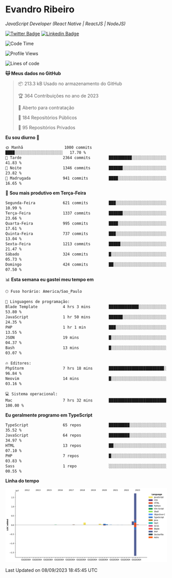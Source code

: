 # Evandro **Ribeiro**

*JavaScript Developer (React Native | ReactJS | NodeJS)*

[![Twitter Badge](https://img.shields.io/badge/-@ribeiroevandro-201B2D?style=flat-square&labelColor=201B2D&logo=twitter&logoColor=white&link=https://twitter.com/ribeiroevandro)](https://twitter.com/ribeiroevandro) 
[![Linkedin Badge](https://img.shields.io/badge/-Evandro%20Ribeiro-201B2D?style=flat-square&logo=Linkedin&logoColor=white&link=https://www.linkedin.com/in/ribeiroevandro)](https://www.linkedin.com/in/ribeiroevandro) 


<!--START_SECTION:waka-->
![Code Time](http://img.shields.io/badge/Code%20Time-3%2C388%20hrs%2024%20mins-blue)

![Profile Views](http://img.shields.io/badge/Visualizac%C3%B5es%20do%20perfil-0-blue)

![Lines of code](https://img.shields.io/badge/Desde%20o%20Hello%20World%20eu%20escrevi-22.4%20million%20linhas%20de%20c%C3%B3digo-blue)

**🐱 Meus dados no GitHub** 

> 📦 213.3 kB Usado no armazenamento do GitHub 
 > 
> 🏆 364 Contribuições no ano de 2023
 > 
> 💼 Aberto para contratação
 > 
> 📜 184 Repositórios Públicos 
 > 
> 🔑 95 Repositórios Privados 
 > 
**Eu sou diurno 🐤** 

```text
🌞 Manhã                  1000 commits        ████░░░░░░░░░░░░░░░░░░░░░   17.70 % 
🌆 Tarde                  2364 commits        ██████████░░░░░░░░░░░░░░░   41.83 % 
🌃 Noite                  1346 commits        ██████░░░░░░░░░░░░░░░░░░░   23.82 % 
🌙 Madrugada              941 commits         ████░░░░░░░░░░░░░░░░░░░░░   16.65 % 
```
📅 **Sou mais produtivo em Terça-Feira** 

```text
Segunda-Feira            621 commits         ███░░░░░░░░░░░░░░░░░░░░░░   10.99 % 
Terça-Feira              1337 commits        ██████░░░░░░░░░░░░░░░░░░░   23.66 % 
Quarta-Feira             995 commits         ████░░░░░░░░░░░░░░░░░░░░░   17.61 % 
Quinta-Feira             737 commits         ███░░░░░░░░░░░░░░░░░░░░░░   13.04 % 
Sexta-Feira              1213 commits        █████░░░░░░░░░░░░░░░░░░░░   21.47 % 
Sábado                   324 commits         █░░░░░░░░░░░░░░░░░░░░░░░░   05.73 % 
Domingo                  424 commits         ██░░░░░░░░░░░░░░░░░░░░░░░   07.50 % 
```


📊 **Esta semana eu gastei meu tempo em** 

```text
🕑︎ Fuso horário: America/Sao_Paulo

💬 Linguagens de programação: 
Blade Template           4 hrs 3 mins        █████████████░░░░░░░░░░░░   53.80 % 
JavaScript               1 hr 50 mins        ██████░░░░░░░░░░░░░░░░░░░   24.35 % 
PHP                      1 hr 1 min          ███░░░░░░░░░░░░░░░░░░░░░░   13.55 % 
JSON                     19 mins             █░░░░░░░░░░░░░░░░░░░░░░░░   04.37 % 
Bash                     13 mins             █░░░░░░░░░░░░░░░░░░░░░░░░   03.07 % 

🔥 Editores: 
PhpStorm                 7 hrs 18 mins       ████████████████████████░   96.84 % 
Neovim                   14 mins             █░░░░░░░░░░░░░░░░░░░░░░░░   03.16 % 

💻 Sistema operacional: 
Mac                      7 hrs 32 mins       █████████████████████████   100.00 % 
```

**Eu geralmente programo em TypeScript** 

```text
TypeScript               65 repos            █████████░░░░░░░░░░░░░░░░   35.52 % 
JavaScript               64 repos            █████████░░░░░░░░░░░░░░░░   34.97 % 
HTML                     13 repos            ██░░░░░░░░░░░░░░░░░░░░░░░   07.10 % 
PHP                      7 repos             █░░░░░░░░░░░░░░░░░░░░░░░░   03.83 % 
Sass                     1 repo              ░░░░░░░░░░░░░░░░░░░░░░░░░   00.55 % 
```



**Linha do tempo**

![Lines of Code chart](https://raw.githubusercontent.com/ribeiroevandro/ribeiroevandro/main/assets/bar_graph.png)


 Last Updated on 08/09/2023 18:45:45 UTC
<!--END_SECTION:waka-->
